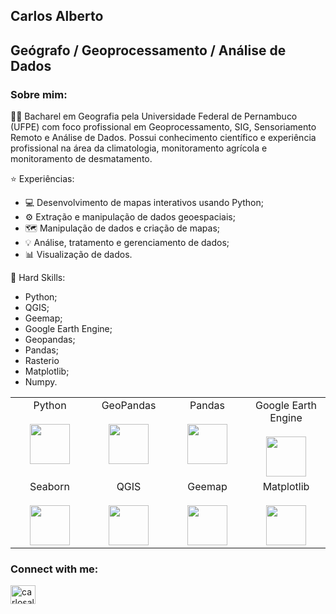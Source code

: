 ## Carlos Alberto

## Geógrafo / Geoprocessamento / Análise de Dados

### Sobre mim:
👩‍🎓 Bacharel em Geografia pela Universidade Federal de Pernambuco (UFPE) com foco profissional em Geoprocessamento, SIG, Sensoriamento Remoto e Análise de Dados. Possui conhecimento científico e experiência profissional na área da climatologia, monitoramento agrícola e monitoramento de desmatamento.

⭐️ Experiências:
* 💻 Desenvolvimento de mapas interativos usando Python;
* ⚙️ Extração e manipulação de dados geoespaciais;
* 🗺️ Manipulação de dados e criação de mapas;
* 💡 Análise, tratamento e gerenciamento de dados;
* 📊 Visualização de dados.

🧠 Hard Skills:
* Python;
* QGIS;
* Geemap;
* Google Earth Engine;
* Geopandas;
* Pandas;
* Rasterio
* Matplotlib;
* Numpy.

<table align="center">
  <tbody>
    <tr valign="top">
      <td width="25%" align="center">
        <span>Python</span><br><br>
        <img height="64px" src="https://cdn.svgporn.com/logos/python.svg">
      </td>
      <td width="25%" align="center">
        <span>GeoPandas</span><br><br>
        <img height="64px" src="https://geopandas.org/en/stable/_images/geopandas_logo.png">
      </td>
      <td width="25%" align="center">
        <span>Pandas</span><br><br>
        <img height="64px" src="https://pandas.pydata.org/static/img/pandas.svg">
      </td>
      <td width="25%" align="center">
        <span>Google Earth Engine</span><br><br>
        <img height="64px" src="https://developers.google.com/static/earth-engine/images/landing_ee_logo_480.png">
      </td>
    </tr>
    <tr valign="top">
      <td width="25%" align="center">
        <span>Seaborn</span><br><br>
        <img height="64px" src="https://seaborn.pydata.org/_static/logo-wide-lightbg.svg">
      </td>
      <td width="25%" align="center">
        <span>QGIS</span><br><br>
        <img height="64px" src="https://upload.wikimedia.org/wikipedia/commons/thumb/c/c2/QGIS_logo%2C_2017.svg/801px-QGIS_logo%2C_2017.svg.png">
      </td>
      <td width="25%" align="center">
        <span>Geemap</span><br><br>
        <img height="64px" src="https://i.imgur.com/9OOSpDm.png">
      </td>
      <td width="25%" align="center">
        <span>Matplotlib</span><br><br>
        <img height="64px" src="https://matplotlib.org/_images/sphx_glr_logos2_001.png">
      </td>
    </tr>
  </tbody>
</table>

<h3 align="left">Connect with me:</h3>
<p align="left">
<a href="https://linkedin.com/in/carlosalbertodeassis" target="blank"><img align="center" src="https://raw.githubusercontent.com/rahuldkjain/github-profile-readme-generator/master/src/images/icons/Social/linked-in-alt.svg" alt="carlosalbertodeassis" height="30" width="40" /></a>
</p>
